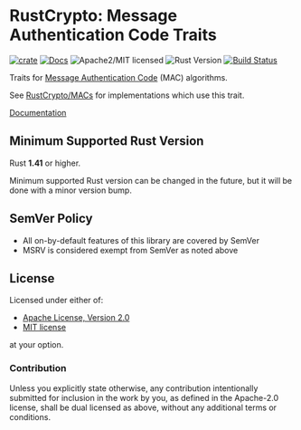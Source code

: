 # RustCrypto: Message Authentication Code Traits

[![crate][crate-image]][crate-link]
[![Docs][docs-image]][docs-link]
![Apache2/MIT licensed][license-image]
![Rust Version][rustc-image]
[![Build Status][build-image]][build-link]

Traits for [Message Authentication Code] (MAC) algorithms.

See [RustCrypto/MACs] for implementations which use this trait.

[Documentation][docs-link]

## Minimum Supported Rust Version

Rust **1.41** or higher.

Minimum supported Rust version can be changed in the future, but it will be
done with a minor version bump.

## SemVer Policy

- All on-by-default features of this library are covered by SemVer
- MSRV is considered exempt from SemVer as noted above

## License

Licensed under either of:

 * [Apache License, Version 2.0](http://www.apache.org/licenses/LICENSE-2.0)
 * [MIT license](http://opensource.org/licenses/MIT)

at your option.

### Contribution

Unless you explicitly state otherwise, any contribution intentionally submitted
for inclusion in the work by you, as defined in the Apache-2.0 license, shall be
dual licensed as above, without any additional terms or conditions.

[//]: # (badges)

[crate-image]: https://img.shields.io/crates/v/crypto-mac.svg
[crate-link]: https://crates.io/crates/crypto-mac
[docs-image]: https://docs.rs/crypto-mac/badge.svg
[docs-link]: https://docs.rs/crypto-mac/
[license-image]: https://img.shields.io/badge/license-Apache2.0/MIT-blue.svg
[rustc-image]: https://img.shields.io/badge/rustc-1.41+-blue.svg
[build-image]: https://github.com/RustCrypto/traits/workflows/crypto-mac/badge.svg?branch=master&event=push
[build-link]: https://github.com/RustCrypto/traits/actions?query=workflow%3Acrypto-mac

[//]: # (general links)

[Message Authentication Code]: https://en.wikipedia.org/wiki/Message_authentication_code
[RustCrypto/MACs]: https://github.com/RustCrypto/MACs
